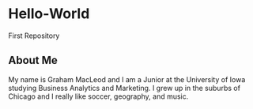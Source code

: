 # Hello-World
First Repository  


## About Me  
My name is Graham MacLeod and I am a Junior at the University of Iowa studying Business Analytics and Marketing. I grew up in the suburbs of Chicago and I really like soccer, geography, and music.




